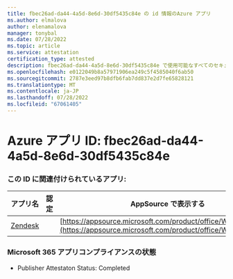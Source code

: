 ```yaml
---
title: fbec26ad-da44-4a5d-8e6d-30df5435c84e の id 情報のAzure アプリ
ms.author: elmalova
author: elenamalova
manager: tonybal
ms.date: 07/28/2022
ms.topic: article
ms.service: attestation
certification_type: attested
description: fbec26ad-da44-4a5d-8e6d-30df5435c84e で使用可能なすべてのセキュリティとコンプライアンス情報。
ms.openlocfilehash: e0122049b8a57971906ea249c5f4585040f6ab50
ms.sourcegitcommit: 2787e3eed97b8dfb6fab7dd837e2d7fe65828121
ms.translationtype: MT
ms.contentlocale: ja-JP
ms.lasthandoff: 07/28/2022
ms.locfileid: "67061405"
---
```

# <a name="azure-app-id-fbec26ad-da44-4a5d-8e6d-30df5435c84e"></a>Azure アプリ ID: fbec26ad-da44-4a5d-8e6d-30df5435c84e


### <a name="apps-associated-with-this-id"></a>この ID に関連付けられているアプリ:
| **アプリ名** | **認定** | **AppSource で表示する** |
|--------------|---------------|-----------------------|
| [Zendesk](../forward/WA200003782.md) |  | [https://appsource.microsoft.com/product/office/WA200003782](https://appsource.microsoft.com/product/office/WA200003782) |

### <a name="microsoft-365-app-compliance-status"></a>Microsoft 365 アプリコンプライアンスの状態
- Publisher Attestaton Status: Completed
